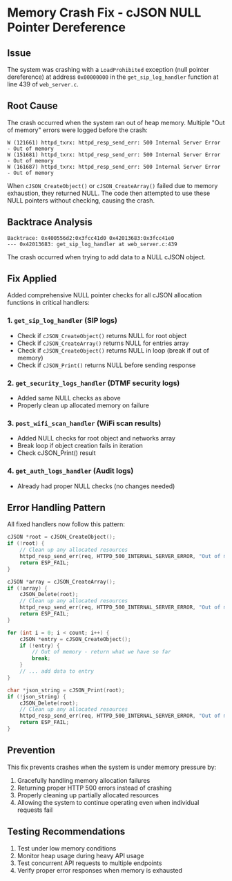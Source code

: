 # Memory Crash Fix - cJSON NULL Pointer Dereference

## Issue
The system was crashing with a `LoadProhibited` exception (null pointer dereference) at address `0x00000000` in the `get_sip_log_handler` function at line 439 of `web_server.c`.

## Root Cause
The crash occurred when the system ran out of heap memory. Multiple "Out of memory" errors were logged before the crash:
```
W (121661) httpd_txrx: httpd_resp_send_err: 500 Internal Server Error - Out of memory
W (151681) httpd_txrx: httpd_resp_send_err: 500 Internal Server Error - Out of memory
W (161687) httpd_txrx: httpd_resp_send_err: 500 Internal Server Error - Out of memory
```

When `cJSON_CreateObject()` or `cJSON_CreateArray()` failed due to memory exhaustion, they returned NULL. The code then attempted to use these NULL pointers without checking, causing the crash.

## Backtrace Analysis
```
Backtrace: 0x400556d2:0x3fcc41d0 0x42013683:0x3fcc41e0
--- 0x42013683: get_sip_log_handler at web_server.c:439
```

The crash occurred when trying to add data to a NULL cJSON object.

## Fix Applied
Added comprehensive NULL pointer checks for all cJSON allocation functions in critical handlers:

### 1. `get_sip_log_handler` (SIP logs)
- Check if `cJSON_CreateObject()` returns NULL for root object
- Check if `cJSON_CreateArray()` returns NULL for entries array
- Check if `cJSON_CreateObject()` returns NULL in loop (break if out of memory)
- Check if `cJSON_Print()` returns NULL before sending response

### 2. `get_security_logs_handler` (DTMF security logs)
- Added same NULL checks as above
- Properly clean up allocated memory on failure

### 3. `post_wifi_scan_handler` (WiFi scan results)
- Added NULL checks for root object and networks array
- Break loop if object creation fails in iteration
- Check cJSON_Print() result

### 4. `get_auth_logs_handler` (Audit logs)
- Already had proper NULL checks (no changes needed)

## Error Handling Pattern
All fixed handlers now follow this pattern:

```c
cJSON *root = cJSON_CreateObject();
if (!root) {
    // Clean up any allocated resources
    httpd_resp_send_err(req, HTTPD_500_INTERNAL_SERVER_ERROR, "Out of memory");
    return ESP_FAIL;
}

cJSON *array = cJSON_CreateArray();
if (!array) {
    cJSON_Delete(root);
    // Clean up any allocated resources
    httpd_resp_send_err(req, HTTPD_500_INTERNAL_SERVER_ERROR, "Out of memory");
    return ESP_FAIL;
}

for (int i = 0; i < count; i++) {
    cJSON *entry = cJSON_CreateObject();
    if (!entry) {
        // Out of memory - return what we have so far
        break;
    }
    // ... add data to entry
}

char *json_string = cJSON_Print(root);
if (!json_string) {
    cJSON_Delete(root);
    // Clean up any allocated resources
    httpd_resp_send_err(req, HTTPD_500_INTERNAL_SERVER_ERROR, "Out of memory");
    return ESP_FAIL;
}
```

## Prevention
This fix prevents crashes when the system is under memory pressure by:
1. Gracefully handling memory allocation failures
2. Returning proper HTTP 500 errors instead of crashing
3. Properly cleaning up partially allocated resources
4. Allowing the system to continue operating even when individual requests fail

## Testing Recommendations
1. Test under low memory conditions
2. Monitor heap usage during heavy API usage
3. Test concurrent API requests to multiple endpoints
4. Verify proper error responses when memory is exhausted
